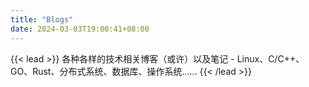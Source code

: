 ```yaml
---
title: "Blogs"
date: 2024-03-03T19:00:41+08:00
---
```


{{< lead >}}
各种各样的技术相关博客（或许）以及笔记 - Linux、C/C++、GO、Rust、分布式系统、数据库、操作系统......
{{< /lead >}}
